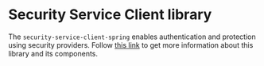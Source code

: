 # Security Service Client library

The `security-service-client-spring` enables authentication and protection using security providers. Follow [this link](https://zowe.github.io/docs-site/latest/extend/extend-apiml/api-mediation-security.html#security-service-client-library) to get more information about this library and its components.
